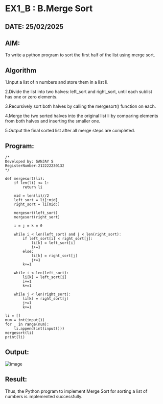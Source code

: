 # EX1_B : B.Merge Sort 
## DATE: 25/02/2025
## AIM:
To write a python program to sort the first half of the list using merge sort.

## Algorithm
1.Input a list of n numbers and store them in a list li.

2.Divide the list into two halves: left_sort and right_sort, until each sublist has one or zero elements.

3.Recursively sort both halves by calling the mergesort() function on each.

4.Merge the two sorted halves into the original list li by comparing elements from both halves and inserting the smaller one.

5.Output the final sorted list after all merge steps are completed.

## Program:
```
/*
Developed by: SANJAY S
RegisterNumber:212222230132
*/

def mergesort(li):
    if len(li) <= 1:
        return li
        
    mid = len(li)//2
    left_sort = li[:mid]
    right_sort = li[mid:]
        
    mergesort(left_sort)
    mergesort(right_sort)
        
    i = j = k = 0
        
    while i < len(left_sort) and j < len(right_sort):
        if left_sort[i] < right_sort[j]:
            li[k] = left_sort[i]
            i+=1
        else:
            li[k] = right_sort[j]
            j+=1
        k+=1
        
    while i < len(left_sort):
        li[k] = left_sort[i]
        i+=1
        k+=1
            
    while j < len(right_sort):
        li[k] = right_sort[j]
        j+=1
        k+=1

li = []    
num = int(input())
for _ in range(num):
    li.append(int(input()))
mergesort(li)
print(li)
```

## Output:

![image](https://github.com/user-attachments/assets/7ab4a0aa-14b0-408a-a6eb-74ae15a05c8c)




## Result:
Thus, the Python program to implement Merge Sort for sorting a list of numbers is implemented successfully.
